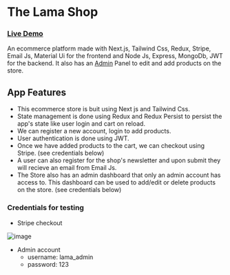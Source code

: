 # The Lama Shop

### [Live Demo](https://the-lama-shop.vercel.app/)

An ecommerce platform made with Next.js, Tailwind Css, Redux, Stripe, Email Js, Material Ui for the frontend and Node Js, Express, MongoDb, JWT for the backend.
It also has an [Admin](https://lama-shop-admin.vercel.app/) Panel to edit and add products on the store.

## App Features
- This ecommerce store is buit using Next js and Tailwind Css. 
- State management is done using Redux and Redux Persist to persist the app's state like user login and cart on reload.
- We can register a new account, login to add products. 
- User authentication is done using JWT.
- Once we have added products to the cart, we can checkout using Stripe. (see credentials below)
- A user can also register for the shop's newsletter and upon submit they will recieve an email from Email Js.
- The Store also has an admin dashboard that only an admin account has access to. This dashboard can be used to add/edit or delete products on the store. (see credentials below)


### Credentials for testing
- Stripe checkout


 ![image](https://user-images.githubusercontent.com/74774395/140616482-aab7617a-f7cd-4cc1-b505-f61289d833c6.png)


- Admin account 
  - username: lama_admin
  - password: 123


